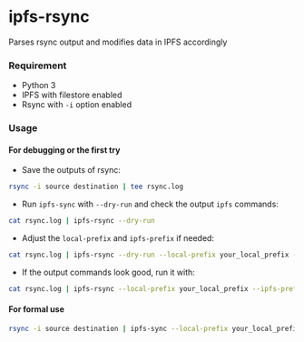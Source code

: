 # ipfs-rsync
Parses rsync output and modifies data in IPFS accordingly

### Requirement

* Python 3
* IPFS with filestore enabled
* Rsync with `-i` option enabled

### Usage

#### For debugging or the first try

* Save the outputs of rsync:

```sh
rsync -i source destination | tee rsync.log
```

* Run `ipfs-sync` with `--dry-run` and check the output `ipfs` commands:

```sh
cat rsync.log | ipfs-rsync --dry-run
```

* Adjust the `local-prefix` and `ipfs-prefix` if needed:

```sh
cat rsync.log | ipfs-rsync --dry-run --local-prefix your_local_prefix --ipfs-prefix your_ipfs_prefix
```

* If the output commands look good, run it with:

```sh
cat rsync.log | ipfs-rsync --local-prefix your_local_prefix --ipfs-prefix your_ipfs_prefix
```

#### For formal use

```sh
rsync -i source destination | ipfs-sync --local-prefix your_local_prefix --ipfs-prefix your_ipfs_prefix --update-pin your_ipfs_path
```
